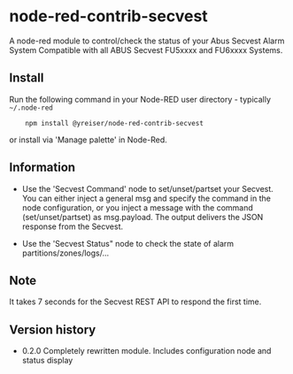node-red-contrib-secvest
=====================

A node-red module to control/check the status of your Abus Secvest Alarm System
Compatible with all ABUS Secvest FU5xxxx and FU6xxxx Systems. 

## Install

Run the following command in your Node-RED user directory - typically `~/.node-red`

        npm install @yreiser/node-red-contrib-secvest

or install via 'Manage palette' in Node-Red.

## Information

- Use the 'Secvest Command' node to set/unset/partset your Secvest. You can either inject a general msg and specify the command in the node configuration, or you inject a message with the command (set/unset/partset) as msg.payload. The output delivers the JSON response from the Secvest.

- Use the 'Secvest Status" node to check the state of alarm partitions/zones/logs/...

## Note

It takes 7 seconds for the Secvest REST API to respond the first time.

## Version history

- 0.2.0 Completely rewritten module. Includes configuration node and status display

